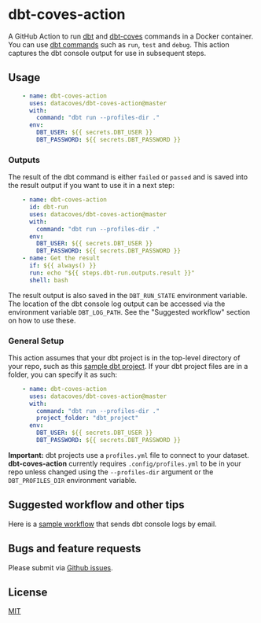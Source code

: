 # dbt-coves-action

A GitHub Action to run [dbt](https://www.getdbt.com) and [dbt-coves](https://www.datacoves.com) commands in a Docker container. You can use [dbt commands](https://docs.getdbt.com/reference/dbt-commands) such as `run`, `test` and `debug`. This action captures the dbt console output for use in subsequent steps. 

## Usage

```yml
    - name: dbt-coves-action
      uses: datacoves/dbt-coves-action@master
      with:
        command: "dbt run --profiles-dir ."
      env:
        DBT_USER: ${{ secrets.DBT_USER }}
        DBT_PASSWORD: ${{ secrets.DBT_PASSWORD }}
```
### Outputs

The result of the dbt command is either `failed` or `passed` and is saved into the result output if you want to use it in a next step:

```yml
    - name: dbt-coves-action
      id: dbt-run
      uses: datacoves/dbt-coves-action@master
      with:
        command: "dbt run --profiles-dir ."
      env:
        DBT_USER: ${{ secrets.DBT_USER }}
        DBT_PASSWORD: ${{ secrets.DBT_PASSWORD }}
    - name: Get the result
      if: ${{ always() }}
      run: echo "${{ steps.dbt-run.outputs.result }}"
      shell: bash
```
The result output is also saved in the `DBT_RUN_STATE` environment variable. The location of the dbt console log output can be accessed via the environment variable `DBT_LOG_PATH`. See the "Suggested workflow" section on how to use these.

### General Setup

This action assumes that your dbt project is in the top-level directory of your repo, such as this [sample dbt project](https://github.com/fishtown-analytics/jaffle_shop). If your dbt project files are in a folder, you can specify it as such:

```yml
    - name: dbt-coves-action
      uses: datacoves/dbt-coves-action@master
      with:
        command: "dbt run --profiles-dir ."
        project_folder: "dbt_project"
      env:
        DBT_USER: ${{ secrets.DBT_USER }}
        DBT_PASSWORD: ${{ secrets.DBT_PASSWORD }}
```
**Important:** dbt projects use a `profiles.yml` file to connect to your dataset. **dbt-coves-action** currently requires `.config/profiles.yml` to be in your repo unless changed using the `--profiles-dir` argument or the `DBT_PROFILES_DIR` environment variable.

## Suggested workflow and other tips

Here is a [sample workflow](https://github.com/mwhitaker/dbt-action-sample) that sends dbt console logs by email.

## Bugs and feature requests
Please submit via [Github issues](https://github.com/mwhitaker/dbt-action/issues).
## License

[MIT](LICENSE)